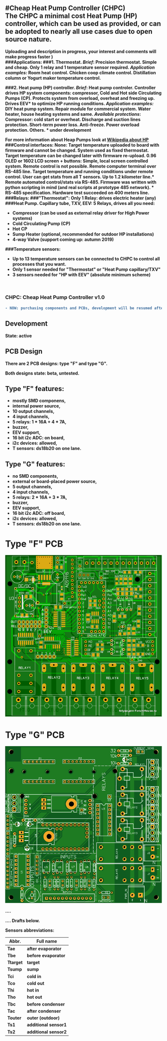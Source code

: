 #Cheap Heat Pump Controller (CHPC)
<br>
<b>The CHPC a minimal cost Heat Pump (HP) controller, which can be used as provided, or can be adopted to nearly all use cases due to open source nature.<b>
--------------------------------------------------------------------
Uploading and description in progress, your interest and comments will make progress faster )
<br>
###<b>Applications:</b>
###<b>1. Thermostat.</b>
_Brief_: <b>Precision thermostat.</b> Simple and cheap. Only 1 relay and 1 temperature sensor required. 
_Application examples:_ Room heat control. Chicken coop climate control. Distillation column or Yogurt maker temperature control.

###<b>2. Heat pump (HP) controller.</b>
_Brief_: <b> Heat pump controler.</b> Controller drives HP system components: compressor, Cold and Hot side Circulating Pumps (CP). Protects system from overload, overheat and freezing up. Drives EEV\* to optimize HP running conditions.
_Application examples:_ DIY heat pump system. Repair module for commercial system.
Water heater, house heating systems and same.
_Available protections_: Compressor: cold start or overheat. Discharge and suction lines protection. Short-term power loss. Anti-freeze. Power overload protection. Others.
\* under development

For more information about Heap Pumps look at [Wikipedia about HP](https://en.wikipedia.org/wiki/Heat_pump)
<br>
###<b>Control interfaces:</b>
 <b>None:</b> Target temperature uploaded to board with firmware and cannot be changed. System used as fixed thermostat. Target temperature can be changed later with firmware re-upload.
 <b>0.96 OLED or 1602 LCD screen + buttons:</b> Simple, local screen controlled system. Remote control is not possible.
 <b>Remote computer terminal over RS-485 line. </b> Target temperature and running conditions under remote control. User can get stats from all T sensors. Up to 1.2 kilometer line.\*
 <b> Remote automated control/stats via RS-485.</b> Firmware was written with python scripting in mind (and real scripts at prototype 485 network).
\* RS-485 specification. Hardware test succeeded on 400 meters line.
<br>
###<b>Relays:</b>
###<b>"Thermostat"</b>:
Only 1 Relay: drives electric heater (any) 
###<b>Heat Pump.</b> Capillary tube, TXV, EEV:
5 Relays, drives all you need:
* Compressor (can be used as external relay driver for High Power systems)
* Cold Circulating Pump (CP)
* Hot CP
* Sump Heater (optional, recommended for outdoor HP installations)
* 4-way Valve (support coming up: autumn 2019)

###<b>Temperature sensors:</b>
* Up to 13 temperature sensors can be connected to CHPC to control all processes that you want. 
* Only 1 sensor needed for "Thermostat" or "Heat Pump capillary/TXV" 
* 3 sensors needed for "HP with EEV" (absolute minimum scheme)
<br>


### CHPC: Cheap Heat Pump Controller v1.0

```diff
- NOW: purchasing components and PCBs, development will be resumed after arrival at ~April 2019 !
```


## Development

State: active

## PCB Design

There are 2 PCB designs: type "F" and type "G".

Both designs state: beta, untested.

## Type "F" features:
- **mostly SMD** componens,
- **internal power** source,
- **10** output channels,
- 4 input channels,
- 5 relays: 1 * 16A + 4 * 7A,
- buzzer,
- EEV support,
- 16 bit **i2c ADC: on board**,
- i2c devices: allowed, 
- T sensors: ds18b20 on one lane.

## Type "G" features:
- **no SMD** components,
- **external or board-placed** power source,
- **5** output channels,
- 4 input channels,
- 5 relays: 2 * 16A + 3 * 7A,
- buzzer,
- EEV support,
- 16 bit **i2c ADC: off board**,
- i2c devices: allowed,
- T sensors: ds18b20 on one lane.

# Type "F" PCB
![Type F PCB](./PCB_Type_F.png)

# Type "G" PCB
![Type G PCB](./PCB_Type_G.png)

....

....
Drafts below.

Sensors abbreviations:

| Abbr. | Full name |
| ----- | -------------------- |
| Tae | after evaporator |
| Tbe | before evaporator |
| Ttarget | target |
| Tsump | sump |
| Tci | cold in |
| Tco | cold out |
| Thi | hot in |
| Tho | hot out |
| Tbc | before condenser |
| Tac | after condenser |
| Touter | outer (outdoor) |
| Ts1 | additional sensor1 |
| Ts2 | additional sensor2 |



